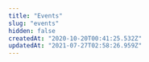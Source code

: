 ```yaml
---
title: "Events"
slug: "events"
hidden: false
createdAt: "2020-10-20T00:41:25.532Z"
updatedAt: "2021-07-27T02:58:26.959Z"
---
```

